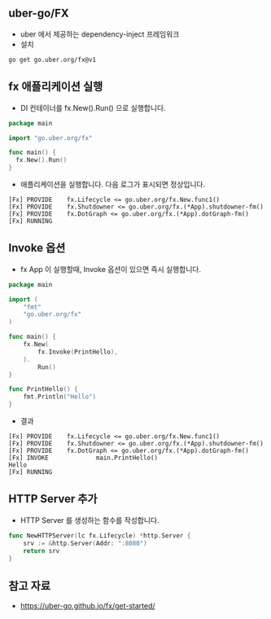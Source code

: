## uber-go/FX
* uber 에서 제공하는 dependency-inject 프레임워크
* 설치
```shell
go get go.uber.org/fx@v1
```
## fx 애플리케이션 실행
* DI 컨테이너를 fx.New().Run() 으로 실행합니다.

```go
package main

import "go.uber.org/fx"

func main() {
  fx.New().Run()
}
```
* 애플리케이션을 실행합니다. 다음 로그가 표시되면 정상입니다.
```
[Fx] PROVIDE    fx.Lifecycle <= go.uber.org/fx.New.func1()
[Fx] PROVIDE    fx.Shutdowner <= go.uber.org/fx.(*App).shutdowner-fm()
[Fx] PROVIDE    fx.DotGraph <= go.uber.org/fx.(*App).dotGraph-fm()
[Fx] RUNNING
```
## Invoke 옵션
* fx App 이 실행할때, Invoke 옵션이 있으면 즉시 실행합니다.

```go
package main

import (
	"fmt"
	"go.uber.org/fx"
)

func main() {
	fx.New(
		fx.Invoke(PrintHello),
	).
		Run()
}

func PrintHello() {
	fmt.Println("Hello")
}
```
* 결과
```shell
[Fx] PROVIDE    fx.Lifecycle <= go.uber.org/fx.New.func1()
[Fx] PROVIDE    fx.Shutdowner <= go.uber.org/fx.(*App).shutdowner-fm()
[Fx] PROVIDE    fx.DotGraph <= go.uber.org/fx.(*App).dotGraph-fm()
[Fx] INVOKE             main.PrintHello()
Hello
[Fx] RUNNING
```
##
## HTTP Server 추가
* HTTP Server 를 생성하는 함수를 작성합니다.
```go
func NewHTTPServer(lc fx.Lifecycle) *http.Server {
	srv := &http.Server(Addr: ":8080")
	return srv
}
```


## 참고 자료
* https://uber-go.github.io/fx/get-started/
